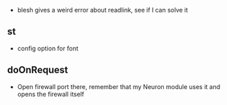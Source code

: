 * blesh gives a weird error about readlink, see if I can solve it

## st
* config option for font

## doOnRequest
* Open firewall port there, remember that my Neuron module uses it and opens the firewall itself
